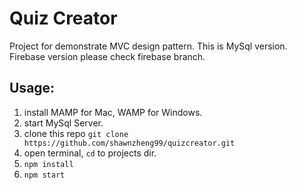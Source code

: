# Quiz Creator
Project for demonstrate MVC design pattern.
This is MySql version.
Firebase version please check firebase branch.

## Usage:
1. install MAMP for Mac, WAMP for Windows.
2. start MySql Server.
3. clone this repo `git clone https://github.com/shawnzheng99/quizcreator.git`
4. open terminal, `cd` to projects dir.
5. `npm install`
6. `npm start`
